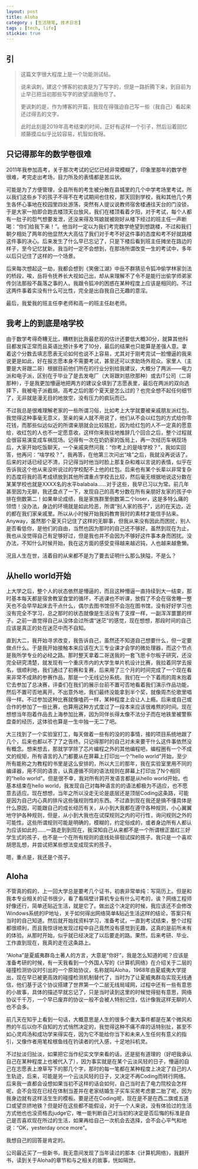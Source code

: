 ```yaml
---
layout: post
title: Aloha
category : [生活随笔, 技术日志]
tags : [tech, life]
stickie: true
---
```


## 引
>这篇文字很大程度上是一个功能测试帖。
>
>说来讽刺，建这个博客的初衷是为了写字的，但是一路折腾下来，到目前为止早已把当初那些写字的欲望消磨殆尽了。
>
>更讽刺的是，作为博客的开篇，我现在得强迫自己写一些（我自己）看起来还过得去的文字。
>
>此时此刻是2019年高考结束的时间，正好有这样一个引子，然后沿着回忆顺藤摸瓜似乎比较容易，机智如我呀。

## 只记得那年的数学卷很难
2011年我参加高考，关于那次考试的记忆已经非常模糊了，印象里那年的数学卷很难，考完走出考场，目力所及的表情都是苦瓜状。

可能是为了方便管理，全县所有的考生被分散在县城里的几个中学考场里考试，所以我们这些乡下的孩子不得不在考试期间也住校，那天回到学校，我和其他几个男生各怀心事地在校园里四处游荡，突然有人提议说教师宿舍楼通往天台的门没锁，于是大家一拍即合跑去楼顶天台放风，我们在楼顶看着夕阳，对于考试，每个人都有一肚子的怨气想要发泄，还没来得及骂娘就被刚好从楼下经过的班主任一声断喝：“你们给我下来！”。他当时一定以为我们考完数学绝望到想跳楼，不过和我们朝夕相处了两年的他显然大大高估了我们对于考不好这件事的态度和考不好就跳楼这件事的决心。后来发生了什么早已忘记了，只是下楼后看到班主任摊坐在路边的样子，至今记忆犹新。我当时一定不会想到，在那场所谓改变一生的考试中，多年以后只记住了这样的一个场景。

后来每次想起这一劫，我都会想到《笑傲江湖》中岳不群猜忌令狐冲偷学林家剑法的桥段，唉，岳将令抚养长大视如己出，却从来理解不了令不是能行出偷学师弟家传剑法那般不磊落之事的人。我跟令狐冲的困惑在某种程度上应该是相同的。不过这两件事着实没有什么可比性，完全是出自我自己无趣的意淫。

最后，我爱我的班主任李老师和高一的班主任赵老师。
## 我考上的到底是啥学校
由于数学考得奇糟无比，糟糕到比我最悲观的估计还要低大概30分，就算其他科目都发挥正常而且英语比预计多考了10分，最后的结果也只能算是差强人意。拿着这个分数去填志愿表无论如何也说不上容易，尤其对于刚考完试一脸懵逼的我来说更是如此，好在报志愿本身不需要考试，甚至还可以求助场外观众。家里人（主要是大哥跟二哥）根据目前他们所在的行业分别给我建议，大概分了两派——电力派和电子派，区别在于毕业了是去发电厂（大哥跟刘慈欣那种）或去IT公司（二哥那种），于是我更加懵逼地把两方的建议全填到了志愿表里，最后在两派的双向选择下，我被电子派截胡。高考之后的那个夏天是怎么过的？也完全想不起任何细节了，无非就是漫无目的地放空，没有压力的疯玩而已。

不过我总是很难理解老家的一些所谓习俗，比如考上大学就要被亲戚朋友派红包，我觉得这种事毫无意义，至亲的亲人就不用说了，他们从不会以红包的方式给你零花钱，而那些似远似近的所谓亲朋就会比较尴尬，因为给红包的人不一定真的愿意给，收红包的人也不一定愿意收，这样你来我往地推辞几个回合之后，整个过程就会很容易演变成车祸现场。记得有一次在奶奶家的饭局上，再一次经历车祸现场后，大家开始吃饭聊天，一个亲戚突然问我：“你考上的是啥学校？”，我如实回答，他再问：“啥学校？”，我再答，在他第三次问出“啥”之后，我就没再说话了。后来的对话已经记不清，只记得当时他当时脸上那复杂和难以言说的表情，似乎在告诉我这个他从来没听说过的学校配不上他的红包。后来也有某个长辈以非常复杂的态度将我的高考成绩放到其他所谓重点学校去比较，然后毫无根据地说这分数在某某学校也就是XXXX名的水平balabala……对于这些，我早已习以为常。前几年甚至因为无聊，我还盘点了一下，发现自己的高考分数在所有亲朋好友家的孩子中排在倒数第二！如果单论成绩，我是家族群里倒数第二个loser，这是多特么痛的领悟！没办法，身边的环境就是如此险恶，所谓“别人家的孩子”，远的在天边，近的都在我们家亲戚里。所以从小时候开始我妈教育我时的素材才能信手拈来。Anyway，虽然那个夏天只记住了这样的无聊事，但我从来没有因此而困扰，别人是否看低你，是他们的自由，当然也因为那时的自己还不够好。虽然到现在为止，我也从没觉得自己有足够好过，但是我也并不会因为不够好这件事本身而困扰。没办法，不知什么时候开始，我在这方面的感受变得越来越迟钝，人也越来越惫懒。

况且人生在世，活着目的从来都不是为了要去证明什么那么狭隘，不是么？
## 从hello world开始
上大学之后，整个人的状态依然是懵逼的，而且这种懵逼一直持续到大一结束，那时基本每天都是宿舍教室食堂的循环，不逃课也不听课，放假了不会在宿舍睡一整天也不会早早起床去干点什么，偶尔去图书馆但不会泡在图书馆，没有好好学习也没有完全不学习，总之那时的状态就像是生活没有了支撑一样，一副浑浑噩噩的样子。之前一直觉得自己从没体会过所谓“迷茫”的感觉，现在想想，那段时间的自己应该是真正的处在迷茫中而不自知。

直到大二，我开始寻求改变，我告诉自己，虽然还不知道自己想要什么，但一定要做点什么。于是我开始接触本来应该在大三专业课才会学的微处理器，而这个节点是我所学专业的必经之路。那时整天拿着二哥送我的一套飞思卡尔板子研究，还没完全研究清楚，就发现有一个重庆市内的大学生单片机设计比赛，我拉着同学去报名，很顺利地，我们通过了初赛和复赛，后来用了三个月的时间完成了一个现在看来非常不成熟的参赛作品，那是一个无线记分系统。我们在一个下着雨的周末抱着它去参加了总决赛，评委们在我们的展示台前不置可否地看着我们演示作品功能，然后不置可否地离开。不出意外地，我们最终没能拿到半个奖，就像周杰伦歌里唱得一样。不过参加这种比赛就像嗑药一样，某种程度上会让人上瘾。后来或自己或合作的参加了一些比赛，也算用这种方式度过了一段本来应该很难熬的时间。现在想想当年抱着作品去上海参加比赛，因为同伴长得太像不法分子而在地铁里被警察盘查的经历，这体验也算是一生中独一无二了吧。

大三找到了一个实验室打工，每天做着一些有的没的的事情，接的项目系统地跟了几个，后来也都以不了了之告终。只记得那时的自己对未来要干什么这件事依然没有概念。想来想去，那就学学除了芯片编程之外的其他编程吧，编程圈有一个不成文的规矩，所有语言的入门都要从在屏幕上打印出一个“hello world”开始，至少所有能称之为教程的书里是这么安排的，所以大三的那年，我在实验室里用不同的编译器，用不同的语言，认真遵循不同的语法规则在屏幕上打印出了N个相同的“hello world”。但是很不幸，我对所有的开发语言都是从hello world开始，也基本结束在hello world，我发现自己对每种语言的的语法都极为不适应，也不愿意去适应。现在想想，当年之所以没走无论是底层还是顶层Coding这条路，可能是因为自己内心真的排斥这些强规则性的东西。不过直到现在我还是搞不懂具体是什么原因，可能跟自己的成长经历有关，从小到大我都在遵守各种规则，小心翼翼地守护各种规则，但是，从小到大我也在试探规则之内的可行性，询问规则之外的可能性。这些所谓规则可能是明确的，模糊的，约定俗成的，或者身边所有人都认为应该如此的……一路走到到现在，我深知自己从来都不是一个所谓根正苗红三好学生式的孩子，也不是一个在所有规则的底线处徘徊试探的孩子。我只是一个喜欢胡思乱想，并尝试把某些想法变成现实的孩子。

嗯，重点是，我还是个孩子。
## Aloha
不管真的假的，上一回大学总是要考几个证书，初衷非常单纯：写简历上。但是和我本专业相关的证书很少，看了看隔壁计算机专业有什么可考的，诶？网络工程师好像还行，简单还贴近生活，就是它了。做出这个决定的时候，我应该还不会修改Windows系统的IP地址，关于如何得出网络简单&贴近生活这样的结论，答案只有当时的自己知道。然后就开始找资料学习，准备考试，一直到考试结束，整个过程都很顺利，而且我惊讶地发现过程中自己竟然没有感觉到无趣，这真的是前所未有的体验。从那时开始，似乎就已经决定了以后要走的路。果然，后来考研、毕业、工作直到现在，我真的走在这条路上。

“Aloha”是夏威夷群岛土著人的方言，大意是“你好”，我是怎么知道的呢？应该是准备考研的时候，有一天我看到一个外国人写的《计算机网络》在介绍关于二层的碰撞检测协议时引出的一个原始协议，名称就叫Aloha，1968年由夏威夷大学提出，现在早已被更高效的碰撞检测机制替代了，当时为了让夏威夷群岛实现无线通信，他们基于这个协议搭建了世界第一个二层无线局域网，过程中还有一些有意思的小故事，具体的描述早就忘记了，只是当时读到这里的时候觉得挺有意思，网络协议千千万，一个早已废弃的协议一般不会被人特别记住，估计像我这样无聊的人也不会多。

前几天在知乎上看到一句话，大概意思是人生的很多个重大事件都是在某个微风和煦的午后以你不自知的方式悄然决定的，我觉得这种不痛不痒的话特别扯，甚至不如心灵鸡汤和成功学来得实在，因为它不能给你当下和未来人生任何有意义的指引，又像作者用笔栓根鱼线在钓读者的代入感，十足地抖机灵。

不过扯淡归扯淡，如果把它当作纪实文学来看的话，还是挺有道理的（好吧我承认自己在某种程度上也被代入了），因为事实就是在某个云淡风轻的日子，懵逼的自己在志愿表上潦草写下的那几个字，那时的每一笔都在某种程度上决定了自己的人生轨迹，后来，可能是另一个云淡风轻的日子，又决定不再Coding而转行网络。后来我一直都会设想如果当初不这样的话会如何，自己当时去了电力院校会怎样呢，会不会现在已经在体制当差并在老家结婚生子买车买房考虑要二胎了呢，因为我身边就有这样活生生的模板。要是还在Coding呢，现在是不是在西二旗或五道口或望京挤地铁？但是好在这些都不能假设，对于一个人来说，没有体验过的生活方式他也也没资格去judge它，唯一能判断自己对当初的决定是否后悔的标准是自己是否喜欢现在所过的生活，如果再给自己一次机会去选择，会不会心平气和地说：“OK，yesterday once more”。

我想自己的回答是肯定的。

公司最近买了一些新书，我无意间发现了当年读过的那本《计算机网络》，我翻开书，读到关于Aloha的章节和与之相关的故事，恍如隔世。
